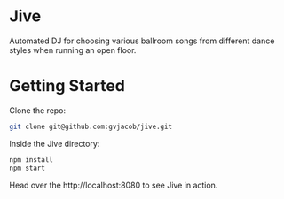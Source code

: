 # **Jive**
Automated DJ for choosing various ballroom songs from different dance styles when running an open floor.

# **Getting Started**
Clone the repo:
```bash
git clone git@github.com:gvjacob/jive.git
```

Inside the Jive directory:
```bash
npm install
npm start
```

Head over the http://localhost:8080 to see Jive in action.
